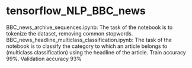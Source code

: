 # tensorflow_NLP_BBC_news

BBC_news_archive_sequences.ipynb: The task of the notebook is to tokenize the dataset, removing common stopwords.
BBC_news_headline_multiclass_classification.ipynb: The task of the notebook is to classify the category to which an article belongs to (multiclass classification) using the headline of the article. Train accuracy 99%. Validation accuracy 93%
